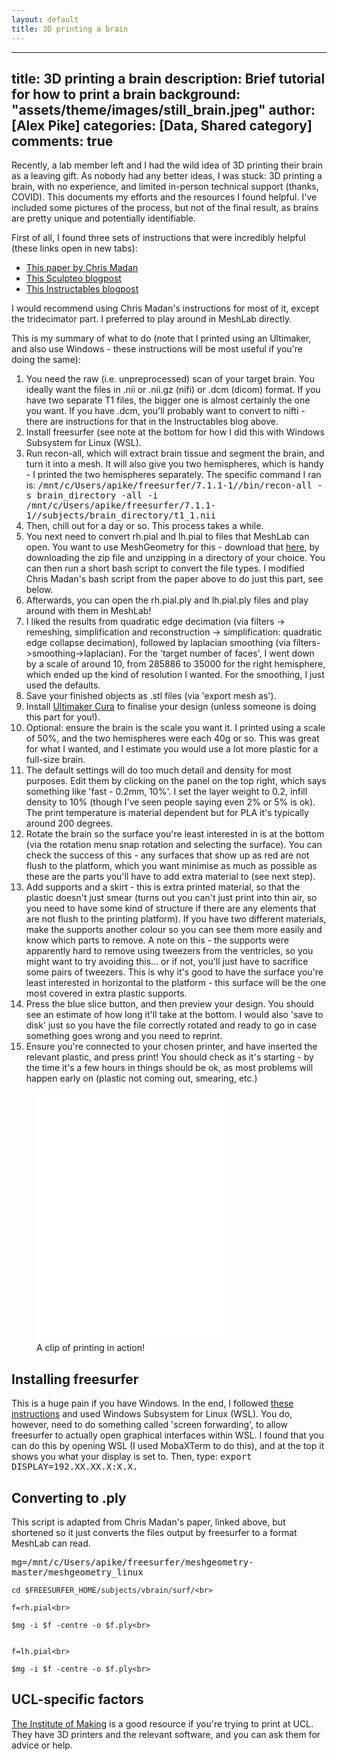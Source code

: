 ```yaml
---
layout: default
title: 3D printing a brain
---
```


---
title: 3D printing a brain
description: Brief tutorial for how to print a brain
background: "assets/theme/images/still_brain.jpeg"
author: [Alex Pike]
categories: [Data, Shared category]
comments: true
---

Recently, a lab member left and I had the wild idea of 3D printing their brain as a leaving gift. As nobody had any better ideas, I was stuck: 3D printing a brain, with no experience, and limited in-person technical support (thanks, COVID). This documents my efforts and the resources I found helpful. I've included some pictures of the process, but not of the final result, as brains are pretty unique and potentially identifiable.
	
First of all, I found three sets of instructions that were incredibly helpful (these links open in new tabs): 
    <ul>
    <li><a href ="https://riojournal.com/articles.php?journal_name=rio&id=10398" target="_blank">This paper by Chris Madan</a></li>
    <li><a href="https://www.sculpteo.com/blog/2017/11/08/how-to-3d-print-your-own-brain-using-mri-or-ct-scans-free-software/" target="_blank">This Sculpteo blogpost</a></li> 
    <li><a href="https://www.instructables.com/3D-print-your-own-brain/" target="_blank">This Instructables blogpost</a></li></ul></p>
  
  I would recommend using Chris Madan's instructions for most of it, except the tridecimator part. I preferred to play around in MeshLab directly.</p>

  <p>This is my summary of what to do (note that I printed using an Ultimaker, and also use Windows - these instructions will be most useful if you're doing the same):
    <ol>
      <li>You need the raw (i.e. unpreprocessed) scan of your target brain. You ideally want the files in .nii or .nii.gz (nifi) or .dcm (dicom) format. If you have two separate T1 files, the bigger one is almost certainly the one you want. If you have .dcm, you'll probably want to convert to nifti - there are instructions for that in the Instructables blog above. </li>
      <li>Install freesurfer (see note at the bottom for how I did this with Windows Subsystem for Linux (WSL).  </li>
      <li>Run recon-all, which will extract brain tissue and segment the brain, and turn it into a mesh. It will also give you two hemispheres, which is handy - I printed the two hemispheres separately. The specific command I ran is:
        <samp>/mnt/c/Users/apike/freesurfer/7.1.1-1//bin/recon-all -s brain_directory -all -i /mnt/c/Users/apike/freesurfer/7.1.1-1//subjects/brain_directory/t1_1.nii </samp></li>
        </samp>
      <li>Then, chill out for a day or so. This process takes a while.</li>
      <li>You next need to convert rh.pial and lh.pial to files that MeshLab can open. You want to use MeshGeometry for this - download that <a href="https://github.com/r03ert0/meshgeometry" target="_blank">here</a>, by downloading the zip file and unzipping in a directory of your choice. You can then run a short bash script to convert the file types. I modified Chris Madan's bash script from the paper above to do just this part, see below. </li>
      <li>Afterwards, you can open the rh.pial.ply and lh.pial.ply files and play around with them in MeshLab!</li>
      <li>I liked the results from quadratic edge decimation (via filters -> remeshing, simplification and reconstruction -> simplification: quadratic edge collapse decimation), followed by laplacian smoothing (via filters->smoothing->laplacian). For the 'target number of faces', I went down by a scale of around 10, from 285886 to 35000 for the right hemisphere, which ended up the kind of resolution I wanted. For the smoothing, I just used the defaults. </li>
      <li>Save your finished objects as .stl files (via 'export mesh as'). </li>
      <li>Install <a href="https://ultimaker.com/software/ultimaker-cura">Ultimaker Cura</a> to finalise your design (unless someone is doing this part for you!).</li>
      <li>Optional: ensure the brain is the scale you want it. I printed using a scale of 50%, and the two hemispheres were each 40g or so. This was great for what I wanted, and I estimate you would use a lot more plastic for a full-size brain.</li>
      <li>The default settings will do too much detail and density for most purposes. Edit them by clicking on the panel on the top right, which says something like 'fast - 0.2mm, 10%'. I set the layer weight to 0.2, infill density to 10% (though I've seen people saying even 2% or 5% is ok). The print temperature is material dependent but for PLA it's typically around 200 degrees.</li>
      <li>Rotate the brain so the surface you're least interested in is at the bottom (via the rotation menu snap rotation and selecting the surface). You can check the success of this - any surfaces that show up as red are not flush to the platform, which you want minimise as much as possible as these are the parts you'll have to add extra material to (see next step).</li>
      <li>Add supports and a skirt - this is extra printed material, so that the plastic doesn't just smear (turns out you can't just print into thin air, so you need to have some kind of structure if there are any elements that are not flush to the printing platform). If you have two different materials, make the supports another colour so you can see them more easily and know which parts to remove. A note on this - the supports were apparently hard to remove using tweezers from the ventricles, so you might want to try avoiding this... or if not, you'll just have to sacrifice some pairs of tweezers. This is why it's good to have the surface you're least interested in horizontal to the platform - this surface will be the one most covered in extra plastic supports. </li>
      <li>Press the blue slice button, and then preview your design. You should see an estimate of how long it'll take at the bottom. I would also 'save to disk' just so you have the file correctly rotated and ready to go in case something goes wrong and you need to reprint. </li>
      <li>Ensure you're connected to your chosen printer, and have inserted the relevant plastic, and press print! You should check as it's starting - by the time it's a few hours in things should be ok, as most problems will happen early on (plastic not coming out, smearing, etc.)</li>
     </ol>
  </p>

  <figure>
    <iframe width=300 height=400 frameBorder="0" hspace=20 src="/pics/brainprint/in_action.mp4"></iframe>
    <figcaption>A clip of printing in action!</figcaption>
  </figure>

  <h2>Installing freesurfer</h2>
  <p>This is a huge pain if you have Windows. In the end, I followed <a href="https://surfer.nmr.mgh.harvard.edu/fswiki/FS7_wsl">these instructions</a> and used Windows Subsystem for Linux (WSL).
  You do, however, need to do something called 'screen forwarding', to allow freesurfer to actually open graphical interfaces within WSL.
  I found that you can do this by opening WSL (I used MobaXTerm to do this), and at the top it shows you what your display is set to. Then, type: 
  <samp>export DISPLAY=192.XX.XX.X:X.X.</samp> </p>
     
  <h2>Converting to .ply</h2>
  <p>This script is adapted from Chris Madan's paper, linked above, but shortened so it just converts the files output by freesurfer to a format MeshLab can read. </p>
  <samp>mg=/mnt/c/Users/apike/freesurfer/meshgeometry-master/meshgeometry_linux<br>

    cd $FREESURFER_HOME/subjects/vbrain/surf/<br>
    
    f=rh.pial<br>
    
    $mg -i $f -centre -o $f.ply<br>
     
    
    f=lh.pial<br>
    
    $mg -i $f -centre -o $f.ply<br>
 </samp>
  <h2>UCL-specific factors</h2>
  <p><a href="https://www.instituteofmaking.org.uk/makespace/faqs">The Institute of Making</a> is a good resource if you're trying to print at UCL. They have 3D printers and the relevant software, and you can ask them for advice or help.</p>
</div><!-- /.blurb -->